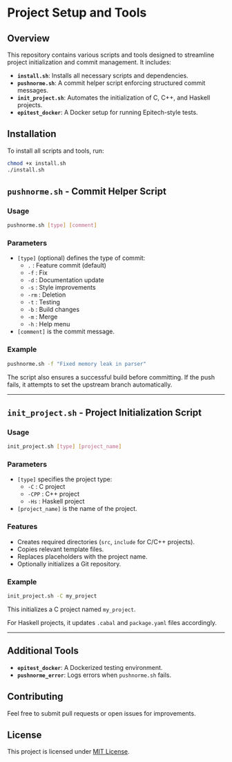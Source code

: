 # Project Setup and Tools

## Overview
This repository contains various scripts and tools designed to streamline project initialization and commit management. It includes:

- **`install.sh`**: Installs all necessary scripts and dependencies.
- **`pushnorme.sh`**: A commit helper script enforcing structured commit messages.
- **`init_project.sh`**: Automates the initialization of C, C++, and Haskell projects.
- **`epitest_docker`**: A Docker setup for running Epitech-style tests.

## Installation
To install all scripts and tools, run:
```bash
chmod +x install.sh
./install.sh
```

## `pushnorme.sh` - Commit Helper Script

### Usage
```bash
pushnorme.sh [type] [comment]
```

### Parameters
- `[type]` (optional) defines the type of commit:
  - `.` : Feature commit (default)
  - `-f` : Fix
  - `-d` : Documentation update
  - `-s` : Style improvements
  - `-rm` : Deletion
  - `-t` : Testing
  - `-b` : Build changes
  - `-m` : Merge
  - `-h` : Help menu
- `[comment]` is the commit message.

### Example
```bash
pushnorme.sh -f "Fixed memory leak in parser"
```

The script also ensures a successful build before committing. If the push fails, it attempts to set the upstream branch automatically.

---

## `init_project.sh` - Project Initialization Script

### Usage
```bash
init_project.sh [type] [project_name]
```

### Parameters
- `[type]` specifies the project type:
  - `-C` : C project
  - `-CPP` : C++ project
  - `-Hs` : Haskell project
- `[project_name]` is the name of the project.

### Features
- Creates required directories (`src`, `include` for C/C++ projects).
- Copies relevant template files.
- Replaces placeholders with the project name.
- Optionally initializes a Git repository.

### Example
```bash
init_project.sh -C my_project
```
This initializes a C project named `my_project`.

For Haskell projects, it updates `.cabal` and `package.yaml` files accordingly.

---

## Additional Tools
- **`epitest_docker`**: A Dockerized testing environment.
- **`pushnorme_error`**: Logs errors when `pushnorme.sh` fails.

## Contributing
Feel free to submit pull requests or open issues for improvements.

## License
This project is licensed under [MIT License](LICENSE).

